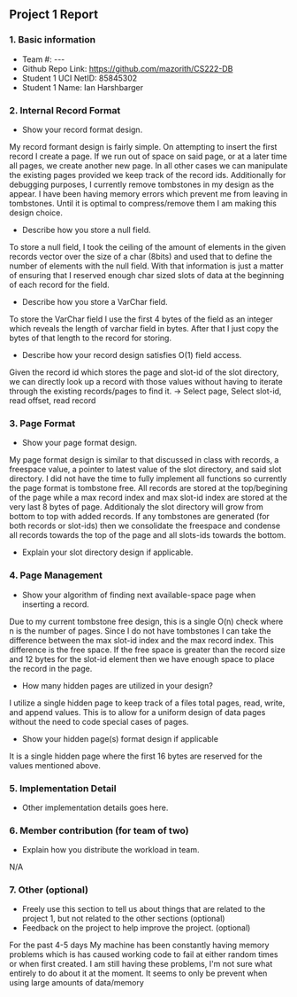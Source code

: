 ## Project 1 Report


### 1. Basic information
 - Team #: ---
 - Github Repo Link: https://github.com/mazorith/CS222-DB
 - Student 1 UCI NetID: 85845302
 - Student 1 Name: Ian Harshbarger


### 2. Internal Record Format
- Show your record format design.

My record formant design is fairly simple. On attempting to insert the first record I create a page. If we run out of space on 
said page, or at a later time all pages, we create another new page. In all other cases we can manipulate the existing pages provided
we keep track of the record ids. Additionally for debugging purposes, I currently remove tombstones in my design as the appear. I have
been having memory errors which prevent me from leaving in tombstones. Until it is optimal to compress/remove them I am making this design choice.

- Describe how you store a null field.

To store a null field, I took the ceiling of the amount of elements in the given records vector over the size of a char (8bits) and 
used that to define the number of elements with the null field. With that information is just a matter of ensuring that I reserved 
enough char sized slots of data at the beginning of each record for the field.

- Describe how you store a VarChar field.

To store the VarChar field I use the first 4 bytes of the field as an integer which reveals the length of varchar field in bytes. 
After that I just copy the bytes of that length to the record for storing.

- Describe how your record design satisfies O(1) field access.

Given the record id which stores the page and slot-id of the slot directory, we can directly look up a record with those values 
without having to iterate through the existing records/pages to find it. -> Select page, Select slot-id, read offset, read record

### 3. Page Format
- Show your page format design.

My page format design is similar to that discussed in class with records, a freespace value, a pointer to latest value of the slot directory,
and said slot directory. I did not have the time to fully implement all functions so currently the page format is tombstone free. All records
are stored at the top/begining of the page while a max record index and max slot-id index are stored at the very last 8 bytes of page. Additionaly
the slot directory will grow from bottom to top with added records. If any tombstones are generated (for both records or slot-ids) then we 
consolidate the freespace and condense all records towards the top of the page and all slots-ids towards the bottom.

- Explain your slot directory design if applicable.



### 4. Page Management
- Show your algorithm of finding next available-space page when inserting a record.

Due to my current tombstone free design, this is a single O(n) check where n is the number of pages. Since I do not have tombstones
I can take the difference between the max slot-id index and the max record index. This difference is the free space. If the free space is
greater than the record size and 12 bytes for the slot-id element then we have enough space to place the record in the page.

- How many hidden pages are utilized in your design?

I utilize a single hidden page to keep track of a files total pages, read, write, and append values. This is to allow for a uniform design of
data pages without the need to code special cases of pages.

- Show your hidden page(s) format design if applicable

It is a single hidden page where the first 16 bytes are reserved for the values mentioned above.

### 5. Implementation Detail
- Other implementation details goes here.



### 6. Member contribution (for team of two)
- Explain how you distribute the workload in team.

N/A

### 7. Other (optional)
- Freely use this section to tell us about things that are related to the project 1, but not related to the other sections (optional)
- Feedback on the project to help improve the project. (optional)

For the past 4-5 days My machine has been constantly having memory problems which is has caused working code to fail at 
either random times or when first created. I am still having these problems, I'm not sure what entirely to do about it at the moment.
It seems to only be prevent when using large amounts of data/memory